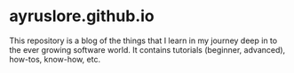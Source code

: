 # ayruslore.github.io
This repository is a blog of the things that I learn in my journey deep in to the ever growing software world. It contains tutorials (beginner, advanced), how-tos, know-how, etc.
